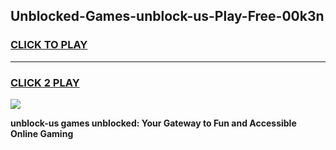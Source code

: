 
## Unblocked-Games-unblock-us-Play-Free-00k3n
<h3>
<a href="https://premium76.site?title=unblock-us&ref=20M">CLICK TO PLAY</a></h3>
<hr>

<h3>
<a href="https://premium76.site?title=unblock-us&ref=20M">CLICK 2 PLAY</a>
  
</h3>

<a href="https://premium76.site?title=unblock-us&ref=19M"><img src="https://clearcache.store/games.png"></a>


**unblock-us games unblocked: Your Gateway to Fun and Accessible Online Gaming**

